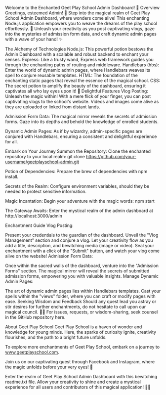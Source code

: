 Welcome to the Enchanted Geet Play School Admin Dashboard! 🌟
Overview
Greetings, esteemed Admin! 🎉 Step into the magical realm of Geet Play School Admin Dashboard, where wonders come alive! This enchanting Node.js application empowers you to weave the dreams of the play school effortlessly. 🏫 Unleash your creativity as you post captivating vlogs, gaze into the mysteries of admission form data, and craft dynamic admin pages with a wave of your hand! ✨

The Alchemy of Technologies
Node.js: This powerful potion bestows the Admin Dashboard with a scalable and robust backend to enchant your senses.
Express: Like a trusty wand, Express web framework guides you through the enchanting paths of routing and middleware.
Handlebars (hbs): Enter the world of dynamic admin pages, where Handlebars weaves its spell to conjure reusable templates.
HTML: The foundation of the enchanting static pages that reveal the essence of the magical school.
CSS: The secret potion to amplify the beauty of the dashboard, ensuring it captivates all who lay eyes upon it! 🌈
Delightful Features
Vlog Posting: Unleash the magic within! With a mere flick of your finger, you can post captivating vlogs to the school's website. Videos and images come alive as they are uploaded or linked from distant lands.

Admission Form Data: The magical mirror reveals the secrets of admission forms. Gaze into its depths and behold the knowledge of enrolled students.

Dynamic Admin Pages: As if by wizardry, admin-specific pages are conjured with Handlebars, ensuring a consistent and delightful experience for all.

Embark on Your Journey
Summon the Repository: Clone the enchanted repository to your local realm: git clone https://github.com/your-username/geetplayschool-admin.git

Potion of Dependencies: Prepare the brew of dependencies with npm install.

Secrets of the Realm: Configure environment variables, should they be needed to protect sensitive information.

Magic Incantation: Begin your adventure with the magic words: npm start

The Gateway Awaits: Enter the mystical realm of the admin dashboard at http://localhost:3000/admin

Enchantment Guide
Vlog Posting:

Present your credentials to the guardian of the dashboard.
Unveil the "Vlog Management" section and conjure a vlog.
Let your creativity flow as you add a title, description, and bewitching media (image or video).
Seal your enchantment with a click of the "Submit" button, and watch your vlog come alive on the website!
Admission Form Data:

Once within the sacred walls of the dashboard, venture into the "Admission Forms" section.
The magical mirror will reveal the secrets of submitted admission forms, empowering you with valuable insights.
Manage Dynamic Admin Pages:

The art of dynamic admin pages lies within Handlebars templates.
Cast your spells within the "views" folder, where you can craft or modify pages with ease.
Seeking Wisdom and Feedback
Should any quest lead you astray or stir desires for further enchantments, do not hesitate to call upon our magical council. 🧙‍♂️ For issues, requests, or wisdom-sharing, seek counsel in the GitHub repository here.

About Geet Play School
Geet Play School is a haven of wonder and knowledge for young minds. Here, the sparks of curiosity ignite, creativity flourishes, and the path to a bright future unfolds.

To explore more enchantments of Geet Play School, embark on a journey to www.geetplayschool.com.

Join us on our captivating quest through Facebook and Instagram, where the magic unfolds before your very eyes! 🌌

Enter the realm of Geet Play School Admin Dashboard with this bewitching readme.txt file. Allow your creativity to shine and create a mystical experience for all users and contributors of this magical application! 🌟✨
